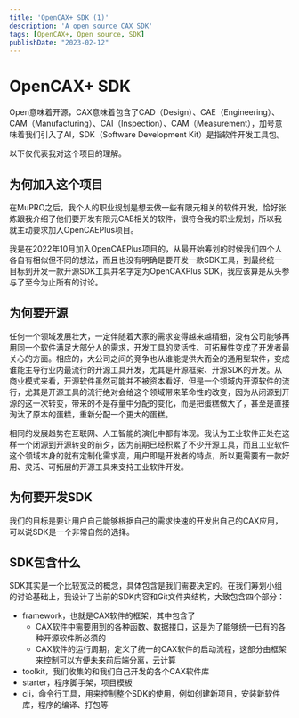 ```yaml
---
title: 'OpenCAX+ SDK (1)'
description: 'A open source CAX SDK'
tags: [OpenCAX+, Open source, SDK]
publishDate: "2023-02-12"
---
```


# OpenCAX+ SDK

Open意味着开源，CAX意味着包含了CAD（Design）、CAE（Engineering）、CAM（Manufacturing）、CAI（Inspection）、CAM（Measurement），加号意味着我们引入了AI，SDK（Software Development Kit）是指软件开发工具包。

以下仅代表我对这个项目的理解。

## 为何加入这个项目

在MuPRO之后，我个人的职业规划是想去做一些有限元相关的软件开发，恰好张炼跟我介绍了他们要开发有限元CAE相关的软件，很符合我的职业规划，所以我就主动要求加入OpenCAEPlus项目。

我是在2022年10月加入OpenCAEPlus项目的，从最开始筹划的时候我们四个人各自有相似但不同的想法，而且也没有明确是要开发一款SDK工具，到最终统一目标到开发一款开源SDK工具并名字定为OpenCAXPlus SDK，我应该算是从头参与了至今为止所有的讨论。

## 为何要开源

任何一个领域发展壮大，一定伴随着大家的需求变得越来越精细，没有公司能够再用同一个软件满足大部分人的需求，开发工具的灵活性、可拓展性变成了开发者最关心的方面。相应的，大公司之间的竞争也从谁能提供大而全的通用型软件，变成谁能主导行业内最流行的开源工具开发，尤其是开源框架、开源SDK的开发。从商业模式来看，开源软件虽然可能并不被资本看好，但是一个领域内开源软件的流行，尤其是开源工具的流行绝对会给这个领域带来革命性的改变，因为从闭源到开源的这一次转变，带来的不是存量中分配的变化，而是把蛋糕做大了，甚至是直接淘汰了原本的蛋糕，重新分配一个更大的蛋糕。

相同的发展趋势在互联网、人工智能的演化中都有体现。我认为工业软件正处在这样一个闭源到开源转变的前夕，因为前期已经积累了不少开源工具，而且工业软件这个领域本身的就有定制化需求高，用户即是开发者的特点，所以更需要有一款好用、灵活、可拓展的开源工具来支持工业软件开发。

## 为何要开发SDK

我们的目标是要让用户自己能够根据自己的需求快速的开发出自己的CAX应用，可以说SDK是一个非常自然的选择。

## SDK包含什么

SDK其实是一个比较宽泛的概念，具体包含是我们需要决定的。在我们筹划小组的讨论基础上，我设计了当前的SDK内容和Git文件夹结构，大致包含四个部分：
- framework，也就是CAX软件的框架，其中包含了
  - CAX软件中需要用到的各种函数、数据接口，这是为了能够统一已有的各种开源软件所必须的
  - CAX软件的运行周期，定义了统一的CAX软件的启动流程，这部分由框架来控制可以方便未来前后端分离，云计算
- toolkit，我们收集的和我们自己开发的各个CAX软件库
- starter，程序脚手架，项目模板
- cli，命令行工具，用来控制整个SDK的使用，例如创建新项目，安装新软件库，程序的编译、打包等